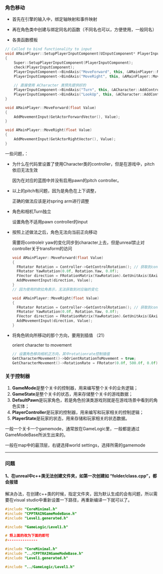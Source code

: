 

### 角色移动

+ 首先在引擎的输入中，绑定轴映射和事件映射

+ 再在角色类中创建与绑定同名的函数（不同名也可以，方便使用，一般同名）
+ 各类函数模板

```cpp
// Called to bind functionality to input
void AMainPlayer::SetupPlayerInputComponent(UInputComponent* PlayerInputComponent)
{
	Super::SetupPlayerInputComponent(PlayerInputComponent);
	check(PlayerInputComponent);
	PlayerInputComponent->BindAxis("MoveForward", this, &AMainPlayer::MoveForward);
	PlayerInputComponent->BindAxis("MoveRight", this, &AMainPlayer::MoveRight);
	
	// 直接使用 ACharacter 类预先提供好的
	PlayerInputComponent->BindAxis("Turn", this, &ACharacter::AddControllerYawInput);
	PlayerInputComponent->BindAxis("LookUp", this, &ACharacter::AddControllerPitchInput);
}

void AMainPlayer::MoveForward(float Value)
{
	AddMovementInput(GetActorForwardVector(), Value);
}

void AMainPlayer::MoveRight(float Value)
{
	AddMovementInput(GetActorRightVector(), Value);
}

```

一些问题，：

+ 为什么在代码里设置了使用Character类的controller，但是在游戏中，pitch依旧无法生效

  因为在对应的蓝图中并没有启用pawn的pitch controller。

+ 以上的pitch有问题，因为是角色在上下调整，

  正确的做法应该是对spring arm进行调整

+ 角色和相机Turn独立

  设置角色不适用pawn controller的input

+ 按照上述做法之后，角色无法向当前正向移动

  需要将controlelr yaw的变化同步到character上去，但是unreal禁止对controller关于transform的访问

  ```cpp
  void AMainPlayer::MoveForward(float Value)
  {
  	FRotator Rotation = Controller->GetControlRotation(); // 获取到controller的旋转属性
  	FRotator YawRotation(0.0f, Rotation.Yaw, 0.0f);
  	FVector direction = FRotationMatrix(YawRotation).GetUnitAxis(EAxis::X);
  	AddMovementInput(direction, Value);
  }
  // 因为使用的欧拉角表示，无法获取到对应轴的变化
  
  void AMainPlayer::MoveRight(float Value)
  {
  	FRotator Rotation = Controller->GetControlRotation(); // 获取到controller的旋转属性
  	FRotator YawRotation(0.0f, Rotation.Yaw, 0.0f);
  	FVector direction = FRotationMatrix(YawRotation).GetUnitAxis(EAxis::Y);
  	AddMovementInput(direction, Value);
  }
  ```

+ 将角色转向所移动的那个方向，要用到插值 （21）

  orient character to movement

  ```cpp
  // 设置角色移向相机正方向，其中rotationrate控制插值
  GetCharacterMovement()->bOrientRotationToMovement = true;
  GetCharacterMovement()->RotationRate = FRotator(0.0f, 500.0f, 0.0f);
  ```



### 关于控制器

1. **GameMode**是整个关卡的控制器，用来编写整个关卡的业务逻辑；
2. **GameState**是整个关卡的状态，用来存储整个关卡的游戏数据；
3. **DefaultPawn**是玩家角色，若是角色扮演类游戏则就是在游戏场景中看到的角色实体；
4. **PlayerController**是玩家的控制器，用来编写和玩家相关的控制逻辑；
5. **PlayerState**是玩家的状态，用来存储和玩家相关的状态数据。

一般一个关卡一个gamemode，通常放在GameLogic里，一般都是通过GameModeBase所派生出来的。

一般在map中的最顶层，右键选择world settings，选择所需的gamemode



---

### 问题

#### 1、在unreal中c++类无法创建文件夹，如第一次创建如 “folder/class.cpp”，都会报错

解决办法，在创建c++类的时候，指定文件夹，因为默认生成的会有问题，所以需要在visual studio中重新设置一下路径，再重新编译一下就可以了。

```cpp
#include "CoreMinimal.h"
#include "CPPTRAINGameModeBase.h"
#include "Level1.generated.h"

#include "GameLogic/Level1.h"

# 将上面的改为下面的即可
#--------------

#include "CoreMinimal.h"
#include "../CPPTRAINGameModeBase.h"
#include "Level1.generated.h"

#include "../GameLogic/Level1.h"
```

